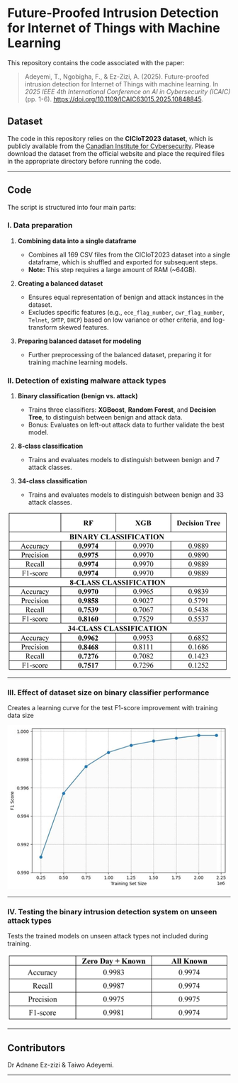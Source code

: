 # Future-Proofed Intrusion Detection for Internet of Things with Machine Learning

This repository contains the code associated with the paper:

> Adeyemi, T., Ngobigha, F., & Ez-Zizi, A. (2025). Future-proofed intrusion detection for Internet of Things with machine learning. In *2025 IEEE 4th International Conference on AI in Cybersecurity (ICAIC)* (pp. 1-6). https://doi.org/10.1109/ICAIC63015.2025.10848845. 

## Dataset

The code in this repository relies on the **CICIoT2023 dataset**, which is publicly available from the [Canadian Institute for Cybersecurity](https://www.unb.ca/cic/datasets/iotdataset-2023.html). Please download the dataset from the official website and place the required files in the appropriate directory before running the code.

---

## Code

The script is structured into four main parts:

### I. Data preparation

1. **Combining data into a single dataframe**  
   - Combines all 169 CSV files from the CICIoT2023 dataset into a single dataframe, which is shuffled and exported for subsequent steps.  
   - **Note:** This step requires a large amount of RAM (~64GB).

2. **Creating a balanced dataset**  
   - Ensures equal representation of benign and attack instances in the dataset.  
   - Excludes specific features (e.g., `ece_flag_number`, `cwr_flag_number`, `Telnet`, `SMTP`, `DHCP`) based on low variance or other criteria, and log-transform skewed features.

3. **Preparing balanced dataset for modeling**  
   - Further preprocessing of the balanced dataset, preparing it for training machine learning models.

### II. Detection of existing malware attack types

1. **Binary classification (benign vs. attack)**  
   - Trains three classifiers: **XGBoost**, **Random Forest**, and **Decision Tree**, to distinguish between benign and attack data.  
   - Bonus: Evaluates on left-out attack data to further validate the best model.

2. **8-class classification**  
   - Trains and evaluates models to distinguish between benign and 7 attack classes.  

3. **34-class classification**  
   - Trains and evaluates models to distinguish between benign and 33 attack classes.  

<img src="Table.jpg" width=500>

---

### III. Effect of dataset size on binary classifier performance

Creates a learning curve for the test F1-score improvement with training data size

<img src="learning_curve.png" width=500>

---

### IV. Testing the binary intrusion detection system on unseen attack types

Tests the trained models on unseen attack types not included during training.  

<img src="Table2.jpg" width=500>

---

## Contributors

Dr Adnane Ez-zizi & Taiwo Adeyemi. 

---
